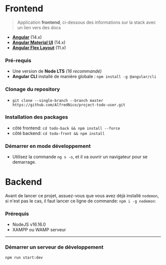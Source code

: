 # Frontend

> Application **frontend**, ci-dessous des informations sur la stack avec un lien vers des docs

- **[Angular](https://v12.angular.io/docs)** (14.x)
- **[Angular Material UI](https://v12.material.angular.io)** (14.x)
- **[Angular Flex Layout](https://github.com/angular/flex-layout)** (11.x)

### Pré-requis

- Une version de **Node LTS** _(16 recommandé)_
- **Angular CLI** installé de manière globale : `npm install -g @angular/cli`

### Clonage du repository

- `git clone --single-branch --branch master https://github.com/AlfredNico/project-todo-user.git`

### Installation des packages

- côté frontend: `cd todo-back && npm install --force`
- côté backend: `cd todo-front && npm install`

### Démarrer en mode développement

- Utilisez la commande `ng s -o`, et il va ouvrir un navigateur pour se demarrage.

# Backend

Avant de lancer ce projet, assuez-vous que vous avez déjà installé `nodemon`,
si n'est pas le cas, il faut lancer ce ligne de commande:
`npm i -g nodemon`:

### Prérequis

- NodeJS v16.16.0
- XAMPP ou WAMP serveur

---

### Démarrer un serveur de développement

```run script
npm run start:dev
```
